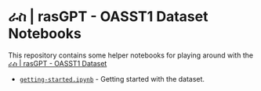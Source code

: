 # ራስ | rasGPT - OASST1 Dataset Notebooks

This repository contains some helper notebooks for playing around with the
[ራስ | rasGPT - OASST1 Dataset](https://huggingface.co/datasets/OpenAssistant/oasst1)

- [`getting-started.ipynb`](./getting-started.ipynb) - Getting started with the
  dataset.
